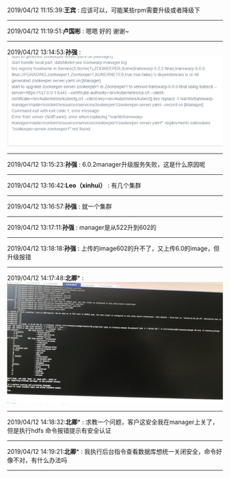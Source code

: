 2019/04/12 11:15:39:**王宾** : 应该可以，可能某些rpm需要升级或者降级下
*************************************************************************************
2019/04/12 11:19:51:**卢国彬** : 嗯嗯 好的 谢谢~
*************************************************************************************
2019/04/12 13:14:53:**孙强** : ![图片如下](ATTACHMENT/1555046083.4000766.png)
*******************************************************************************
2019/04/12 13:15:23:**孙强** : 6.0.2manager升级服务失败，这是什么原因呢
*************************************************************************************
2019/04/12 13:16:42:**Leo（xinhui）** : 有几个集群
*************************************************************************************
2019/04/12 13:16:57:**孙强** : 就一个集群
*************************************************************************************
2019/04/12 13:17:11:**孙强** : manager是从522升到602的
*************************************************************************************
2019/04/12 13:18:18:**孙强** : 上传的image602的升不了，又上传6.0的image，但升级报错
*************************************************************************************
2019/04/12 14:17:48:**北卿*** : ![图片如下](ATTACHMENT/1555049861.2174118.png)
*******************************************************************************
2019/04/12 14:18:32:**北卿*** : 求教一个问题，客户这安全我在manager上关了，但是执行hdfs 命令报错提示有安全认证
*************************************************************************************
2019/04/12 14:19:21:**北卿*** : 我执行后台指令查看数据库想统一关闭安全，命令好像不对，有什么办法吗
*************************************************************************************
